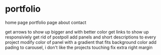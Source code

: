 # portfolio

home page
portfolio page
about
contact


get arrows to show up bigger and with better color
get links to show up responsiviely
get rid of postpoll
add panels and short descriptions to every project
modify color of panel with a gradient that fits background color
add pading to carousel, i don't like the projects touching
fix extra right margin

